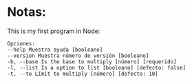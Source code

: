 # Notas:

This is my first program in Node:

```
Opciones:
--help Muestra ayuda [booleano]
--version Muestra número de versión [booleano]
-b, --base Is the base to multiply [número] [requerido]
-l, --list Is a option to list [booleano] [defecto: false]
-t, --to Límit to multiply [número] [defecto: 10]
```
